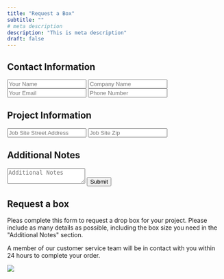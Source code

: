 ```yaml
---
title: "Request a Box"
subtitle: ""
# meta description
description: "This is meta description"
draft: false
---
```


<section class="section bg-white">
  <div class="container">
    <div class="row">
      <div class="col-lg-7 mb-4 mb-lg-0">
        <form name="contact" method="POST" data-netlify="true">
        <h2>Contact Information</h2>
          <input type="text" class="form-control mb-3" id="name" name="name" placeholder="Your Name">
          <input type="text" class="form-control mb-3" id="orgName" name="orgName" placeholder="Company Name">
          <input type="email" class="form-control mb-3" id="mail" name="mail" placeholder="Your Email">
          <input type="tel" class="form-control mb-3" id="phoneNumber" name="phoneNumber" placeholder="Phone Number">
        <h2>Project Information</h2>
          <input type="text" class="form-control mb-3" id="siteAddress" name="siteAddress" placeholder="Job Site Street Address">
          <input type="text" class="form-control mb-3" id="siteCity" name="siteCity" placeholder="Job Site Zip">
        <h2>Additional Notes</h2>
            <textarea name="message" id="message" class="form-control mb-3" placeholder="Additional Notes"></textarea>
            <button type="submit" value="send" class="btn btn-primary">Submit</button>
        </form>
      </div>
      <div class="col-lg-5 content">
        <h2>Request a box</h2>
        <p>Pleas complete this form to request a drop box for your project. Please include as many details as possible, including the box size you need in the "Additional Notes" section.</p>
        <p>A member of our customer service team will be in contact with you within 24 hours to complete your order.</p>
        <img class="img-fluid" src="../../images/box-request.svg">
      </div>
    </div>
  </div>
</section>